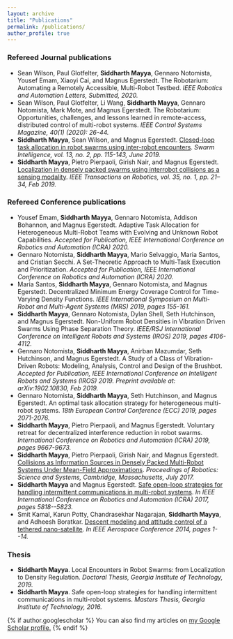 ```yaml
---
layout: archive
title: "Publications"
permalink: /publications/
author_profile: true
---
```


### Refereed Journal publications
- Sean Wilson, Paul Glotfelter, **Siddharth Mayya**, Gennaro Notomista, Yousef Emam, Xiaoyi Cai, and Magnus Egerstedt. The Robotarium: Automating a Remotely Accessible, Multi-Robot Testbed. *IEEE Robotics and Automation Letters, Submitted, 2020.*
- Sean Wilson, Paul Glotfelter, Li Wang, **Siddharth Mayya**, Gennaro Notomista, Mark Mote, and Magnus Egerstedt. The Robotarium: Opportunities, challenges, and lessons learned in remote-access, distributed control of multi-robot systems. *IEEE Control Systems Magazine, 40(1) (2020): 26-44.*
- **Siddharth Mayya**, Sean Wilson, and Magnus Egerstedt. [Closed-loop task allocation in robot swarms using inter-robot encounters](https://link.springer.com/article/10.1007/s11721-019-00166-x). *Swarm Intelligence, vol. 13, no. 2, pp. 115-143, June 2019.*
- **Siddharth Mayya**, Pietro Pierpaoli, Girish Nair, and Magnus Egerstedt. [Localization in densely packed swarms using interrobot collisions as a sensing modality](https://ieeexplore.ieee.org/document/8485322). *IEEE Transactions on Robotics, vol. 35, no. 1, pp. 21–34, Feb 2019.*

### Refereed Conference publications
- Yousef Emam, **Siddharth Mayya**, Gennaro Notomista, Addison Bohannon, and Magnus Egerstedt. Adaptive Task Allocation for Heterogeneous Multi-Robot Teams with Evolving and Unknown Robot Capabilities. *Accepted for Publication, IEEE International Conference on Robotics and Automation (ICRA) 2020.*
- Gennaro Notomista, **Siddharth Mayya**, Mario Selvaggio, Maria Santos, and Cristian Secchi. A Set-Theoretic Approach to Multi-Task Execution and Prioritization. *Accepted for Publication, IEEE International Conference on Robotics and Automation (ICRA) 2020.*
- Maria Santos, **Siddharth Mayya**, Gennaro Notomista, and Magnus Egerstedt. Decentralized Minimum Energy Coverage Control for Time-Varying Density Functions. *IEEE International Symposium on Multi-Robot and Multi-Agent Systems (MRS) 2019, pages 155-161.*
- **Siddharth Mayya**, Gennaro Notomista, Dylan Shell, Seth Hutchinson, and Magnus Egerstedt. Non-Uniform Robot Densities in Vibration Driven Swarms Using Phase Separation Theory. *IEEE/RSJ International Conference on Intelligent Robots and Systems (IROS) 2019, pages 4106-4112.*
- Gennaro Notomista, **Siddharth Mayya**, Anirban Mazumdar, Seth Hutchinson, and Magnus Egerstedt. A Study of a Class of Vibration-Driven Robots: Modeling, Analysis, Control and Design of the Brushbot. *Accepted for Publication, IEEE International Conference on Intelligent Robots and Systems (IROS) 2019. Preprint available at: arXiv:1902.10830, Feb 2019.*
- Gennaro Notomista, **Siddharth Mayya**, Seth Hutchinson, and Magnus Egerstedt. An optimal task allocation strategy for heterogeneous multi-robot systems. *18th European Control Conference (ECC) 2019, pages 2071-2076.*
- **Siddharth Mayya**, Pietro Pierpaoli, and Magnus Egerstedt. Voluntary retreat for decentralized interference reduction in robot swarms. *International Conference on Robotics and Automation (ICRA) 2019, pages 9667-9673.*
- **Siddharth Mayya**, Pietro Pierpaoli, Girish Nair, and Magnus Egerstedt. [Collisions as Information Sources in Densely Packed Multi-Robot Systems Under Mean-Field 		Approximations](http://www.roboticsproceedings.org/rss13/p44.html). *Proceedings of Robotics: Science and Systems, Cambridge, Massachusetts, July 2017.*
- **Siddharth Mayya** and Magnus Egerstedt. [Safe open-loop strategies for handling intermittent communications in multi-robot systems](https://ieeexplore.ieee.org/abstract/document/7989683). *In IEEE International Conference on Robotics and Automation (ICRA) 2017, pages 5818--5823.*
- Smit Kamal, Karun Potty, Chandrasekhar Nagarajan, **Siddharth Mayya**, and Adheesh Boratkar. [Descent modeling and attitude control of a tethered nano-satellite](https://ieeexplore.ieee.org/document/6836270). *In IEEE Aerospace Conference 2014, pages 1--14.*

### Thesis
- **Siddharth Mayya**. Local Encounters in Robot Swarms: from Localization to Density Regulation. *Doctoral Thesis, Georgia Institute of Technology, 2019.*
- **Siddharth Mayya**. Safe open-loop strategies for handling intermittent communications in multi-robot systems. *Masters Thesis, Georgia Institute of Technology, 2016.*

{% if author.googlescholar %}
  You can also find my articles on <u><a href="{{author.googlescholar}}">my Google Scholar profile</a>.</u>
{% endif %}
